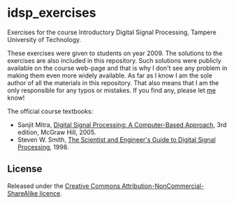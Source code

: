 idsp_exercises
==============

Exercises for the course Introductory Digital Signal Processing, Tampere University of Technology. 

These exercises were given to students on year 2009. The solutions to the exercises are also included 
in this repository. Such solutions were publicly available on the course web-page and that is why 
I don't see any problem in making them even more widely available. As far as I know I am the sole 
author of all the materials in this repository. That also means that I am the only responsible for any
 typos or mistakes. If you find any, please let [me](mailto:g@germangh.com) know!

The official course textbooks:

* Sanjit Mitra, [Digital Signal Processing: A Computer-Based Approach][book1], 3rd edition, McGraw Hill, 2005. 
* Steven W. Smith, [The Scientist and Engineer's Guide to Digital Signal Processing][book2], 1998.


[book1]: http://highered.mcgraw-hill.com/sites/0072865466/
[book2]: http://www.dspguide.com/pdfbook.htm


## License

Released under the [Creative Commons Attribution-NonCommercial-ShareAlike licence][licence].

[licence]: http://creativecommons.org/licenses/by-nc-sa/3.0/